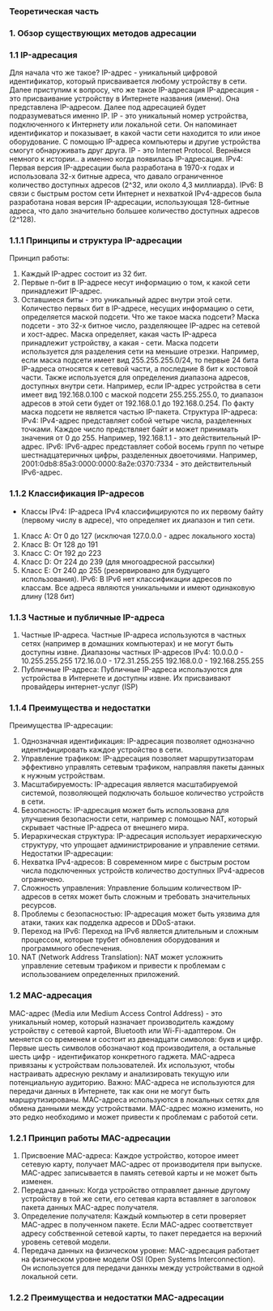 ### Теоретическая часть

### 1. Обзор существующих методов адресации

### 1.1 IP-адресация
Для начала что же такое? IP-адрес - уникальный цифровой идентификатор, который присваивается любому устройству в сети. Далее приступим к вопросу, что же такое IP-адресация
IP-адресация - это присваивание устройству в Интернете названия (имени). Она представлена IP-адресом. Далее под адресацией будет подразумеваться именно IP. IP - это уникальный номер устройства, подключенного к Интернету или локальной сети. Он напоминает идентификатор и показывает, в какой части сети находится то или иное оборудование. С помощью IP-адреса компьютеры и другие устройства смогут обнаруживать друг друга. IP - это Internet Protocol.
Вернёмся немного к истории.. а именно когда появилась IP-адресация.
IPv4: Первая версия IP-адресации была разработана в 1970-х годах и использовала 32-х битные адреса, что давало ограниченное количество доступных адресов (2^32, или около 4,3 миллиарда).
IPv6: В связи с быстрым ростом сети Интернет и нехваткой IPv4-адресов была разработана новая версия IP-адресации, использующая 128-битные адреса, что дало значительно большее количество доступных адресов (2^128).

### 1.1.1 Принципы и структура IP-адресации
Принцип работы:
1) Каждый IP-адрес состоит из 32 бит.
2) Первые n-бит в IP-адресе несут информацию о том, к какой сети принадлежит IP-адрес.
3) Оставшиеся биты - это уникальный адрес внутри этой сети.
Количество первых бит в IP-адресе, несущих информацию о сети, определяется маской подсети.
Что же такое маска подсети?
Маска подсети - это 32-х битное число, разделяющее IP-адрес на сетевой и хост-адрес.
Маска определяет, какая часть IP-адреса принадлежит устройству, а какая - сети.
Маска подсети используется для разделения сети на меньшие отрезки. Например, если маска подсети имеет вид 255.255.255.0/24, то первые 24 бита IP-адреса относятся к сетевой части, а последние 8 бит к хостовой части.
Также используется для определения диапазона адресов, доступных внутри сети.
Например, если IP-адрес устройства в сети имеет вид 192.168.0.100 с маской подсети 255.255.255.0, то диапазон адресов в этой сети будет от 192.168.0.1 до 192.168.0.254. По факту маска подсети не является частью IP-пакета.
Структура IP-адреса:
IPv4: IPv4-адрес представляет собой четыре числа, разделенных точками. Каждое число предствляет байт и может принимать значения от 0 до 255. Например, 192.168.1.1 - это действительный IP-адрес.
IPv6: IPv6-адрес представляет собой восемь групп по четыре шестнадцатеричных цифры, разделенных двоеточиями.
Например, 2001:0db8:85a3:0000:0000:8a2e:0370:7334 - это действительный IPv6-адрес.

### 1.1.2 Классификация IP-адресов
- Классы IPv4: IP-адреса IPv4 классифицируются по их первому байту (первому числу в адресе), что определяет их диапазон и тип сети.
1) Класс А: От 0 до 127 (исключая 127.0.0.0 - адрес локального хоста)
2) Класс B: От 128 до 191
3) Класс C: От 192 до 223
4) Класс D: От 224 до 239 (для многоадресной рассылки)
5) Класс E: От 240 до 255 (резервировано для будущего использования).
IPv6: В IPv6 нет классификации адресов по классам. Все адреса являются уникальными и имеют одинаковую длину (128 бит)

### 1.1.3 Частные и публичные IP-адреса
1) Частные IP-адреса. Частные IP-адреса используются в частных сетях (например в домашних компьютерах) и не могут быть доступны извне.
Диапазоны частных IP-адресов IPv4:
10.0.0.0 - 10.255.255.255
172.16.0.0 - 172.31.255.255
192.168.0.0 - 192.168.255.255
2) Публичные IP-адреса: Публичные IP-адреса используются для устройства в Интернете и доступны извне. Их присваивают провайдеры интернет-услуг (ISP)

### 1.1.4 Преимущества и недостатки 
Преимущества IP-адресации:
1) Однозначная идентификация: IP-адресация позволяет однозначно идентифицировать каждое устройство в сети.
2) Управление трафиком: IP-адресация позволяет маршрутизаторам эффективно управлять сетевым трафиком, направляя пакеты данных к нужным устройствам.
3) Масштабируемость: IP-адресация является масштабируемой системой, позволяющей подключать большое количество устройств в сети.
4) Безопасность: IP-адресация может быть использована для улучшения безопасности сети, например с помощью NAT, который скрывает частные IP-адреса от внешнего мира.
5) Иерархическая структура: IP-адресация использует иерархическую структуру, что упрощает администрирование и управление сетями.
Недостатки IP-адресации:
1) Нехватка IPv4-адресов: В современном мире с быстрым ростом числа подключенных устройств количество доступных IPv4-адресов ограничено.
2) Сложность управления: Управление большим количеством IP-адресов в сетях может быть сложным и требовать значительных ресурсов.
3) Проблемы с безопасностью: IP-адресация может быть уязвима для атаки, таких как подделка адресов и DDoS-атаки.
4) Переход на IPv6: Переход на IPv6 является длительным и сложным процессом, которые трубет обновления оборудования и программного обеспечения.
5) NAТ (Network Address Translation): NAT может усложнить управление сетевым трафиком и привести к проблемам с использованием определенных приложений.

### 1.2 MAC-адресация
MAC-адрес (Media или Medium Access Control Address) - это уникальный номер, который назначает производитель каждому устройству с сетевой картой, Bluetooth или Wi-Fi-адаптером. Он меняется со временем и состоит из двенадцати символов: букв и цифр.
Первые шесть символов обозначают код производителя, а остальные шесть цифр - идентификатор конкретного гаджета.
MAC-адреса привязаны к устройствам пользователей. Их используют, чтобы настраивать адресную рекламу и анализировать текущую или потенциальную аудиторию.
Важно: MAC-адреса не используются для передачи данных в Интернете, так как они не могут быть маршрутизированы.
MAC-адреса используются в локальных сетях для обмена данными между устройствами.
MAC-адрес можно изменить, но это редко необходимо и может привести к проблемам с работой сети.
### 1.2.1 Принцип работы MAC-адресации
1. Присвоение MAC-адреса: Каждое устройство, которое имеет сетевую карту, получает MAC-адрес от производителя при выпуске. MAC-адрес записывается в память сетевой карты и не может быть изменен.
2. Передача данных: Когда устройство отправляет данные другому устройству в той же сети, его сетевая карта вставляет в заголовок пакета данных MAC-адрес получателя.
3. Определение получателя: Каждый компьютер в сети проверяет MAC-адрес в полученном пакете. Если MAC-адрес соответствует адресу собственной сетевой карты, то пакет передается на верхний уровень сетевой модели.
4. Передача данных на физическом уровне: MAC-адресация работает на физическом уровне модели OSI (Open Systems Interconnection). Он используется для передачи даннхы между устройствами в одной локальной сети.

### 1.2.2 Преимущества и недостатки MAC-адресации

